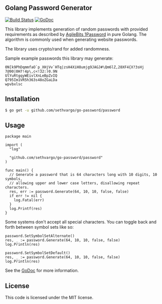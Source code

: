 ## Golang Password Generator

[![Build Status](https://travis-ci.org/sethvargo/go-password.svg?branch=master)](https://travis-ci.org/sethvargo/go-password)
[![GoDoc](https://godoc.org/github.com/sethvargo/go-password?status.svg)](https://godoc.org/github.com/sethvargo/go-password)

This library implements generation of random passwords with provided
requirements as described by  [AgileBits
1Password](https://discussions.agilebits.com/discussion/23842/how-random-are-the-generated-passwords)
in pure Golang. The algorithm is commonly used when generating website
passwords.

The library uses crypto/rand for added randomness.

Sample example passwords this library may generate:

```text
0N[k9PhDqmmfaO`p_XHjVv`HTq|zsH4XiH8umjg9JAGJ#\Qm6lZ,28XF4{X?3sHj
7@90|0H7!4p\,c<!32:)0.9N
UlYuRtgqyWEivlXnLeBpZvIQ
Q795Im1VR5h363s48oZGaLDa
wpvbxlsc
```

## Installation

```sh
$ go get -u github.com/sethvargo/go-password/password
```

## Usage

```golang
package main

import (
  "log"

  "github.com/sethvargo/go-password/password"
)

func main() {
  // Generate a password that is 64 characters long with 10 digits, 10 symbols,
  // allowing upper and lower case letters, disallowing repeat characters.
  res, err := password.Generate(64, 10, 10, false, false)
  if err != nil {
    log.Fatal(err)
  }
  log.Printf(res)
}
```

Some systems don't accept all special characters. You can toggle back and forth between symbol sets like so:
```
password.SetSymbolSetAlternate()
res, _ := password.Generate(64, 10, 10, false, false)
log.Println(res)

password.SetSymbolSetDefault()
res, _ := password.Generate(64, 10, 10, false, false)
log.Println(res)
```


See the [GoDoc](https://godoc.org/github.com/sethvargo/go-password) for more
information.

## License

This code is licensed under the MIT license.

